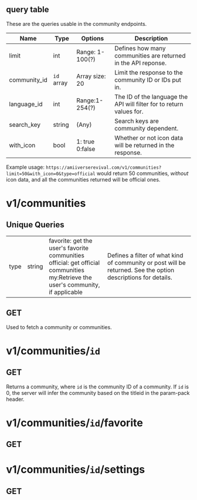 ## query table

These are the queries usable in the community endpoints.

| Name         | Type       | Options             | Description                                                          |
| ------------ | ---------- | ------------------- | -------------------------------------------------------------------- |
| limit        | int        | Range: 1-100(?)     | Defines how many communities are returned in the API reponse.        |
| community_id | `id` array | Array size: 20      | Limit the response to the community ID or IDs put in.                |
| language_id  | int        | Range:1-254(?)      | The ID of the language the API will filter for to return values for. |
| search_key   | string     | (Any)               | Search keys are community dependent.                                 |
| with_icon    | bool       | 1: true<br/>0:false | Whether or not icon data will be returned in the response.           |

Example usage: `https://amiiverserevival.com/v1/communities?limit=50&with_icon=0&type=official` would return 50 communities, *without* icon data, and all the communities returned will be official ones.

# v1/communities

## Unique Queries

|      |        |                                                                                                                                               |                                                                                                               |
| ---- | ------ | --------------------------------------------------------------------------------------------------------------------------------------------- | ------------------------------------------------------------------------------------------------------------- |
| type | string | favorite: get the user's favorite communities<br/>official: get official communities<br/>my:Retrieve the user's community, if applicable<br/> | Defines a filter of what kind of community or post will be returned. See the option descriptions for details. |

## GET

Used to fetch a community or communities.

# v1/communities/`id`

## GET

Returns a community, where `id` is the community ID of a community. If `id` is 0, the server will infer the community based on the titleid in the param-pack header.

# v1/communities/`id`/favorite

## GET

# v1/communities/`id`/settings

## GET
